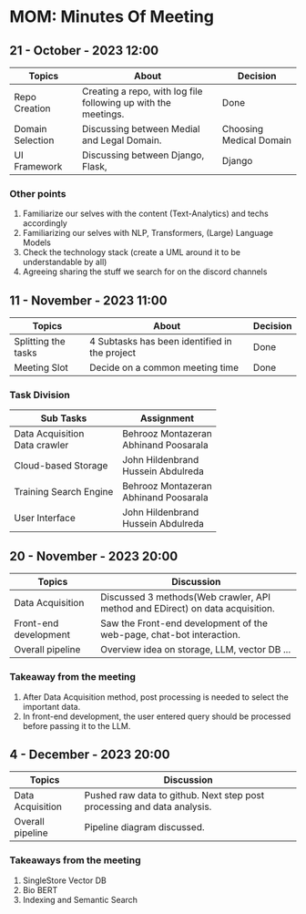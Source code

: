 # MOM: Minutes Of Meeting

## 21 - October - 2023 12:00
| Topics           | About                                                          | Decision                |
|------------------|----------------------------------------------------------------|-------------------------|
| Repo Creation    | Creating a repo, with log file following up with the meetings. | Done                    |
| Domain Selection | Discussing between Medial and Legal Domain.                    | Choosing Medical Domain |
| UI Framework     | Discussing between Django, Flask,                              | Django                  |

### Other points
1. Familiarize our selves with the content (Text-Analytics) and techs accordingly
2. Familiarizing our selves with NLP, Transformers, (Large) Language Models
3. Check the technology stack (create a UML around it to be understandable by all)
4. Agreeing sharing the stuff we search for on the discord channels

## 11 - November - 2023 11:00
| Topics              | About                                         | Decision |
|---------------------|-----------------------------------------------|----------|
| Splitting the tasks | 4 Subtasks has been identified in the project | Done     |
| Meeting Slot        | Decide on a common meeting time               | Done     |

### Task Division
| Sub Tasks                         | Assignment                                |
|-----------------------------------|-------------------------------------------|
| Data Acquisition<br/>Data crawler | Behrooz Montazeran<br/>Abhinand Poosarala |
| Cloud-based Storage               | John Hildenbrand<br/>Hussein Abdulreda    |
| Training Search Engine            | Behrooz Montazeran<br/>Abhinand Poosarala |
| User Interface                    | John Hildenbrand<br/>Hussein Abdulreda    |

## 20 - November - 2023 20:00
| Topics                | Discussion                                                                    | 
|-----------------------|-------------------------------------------------------------------------------|
| Data Acquisition      | Discussed 3 methods(Web crawler, API method and EDirect) on data acquisition. |
| Front-end development | Saw the Front-end development of the web-page, chat-bot interaction.          |
| Overall pipeline      | Overview idea on storage, LLM, vector DB ...                                  |

### Takeaway from the meeting
1. After Data Acquisition method, post processing is needed to select the important data.
2. In front-end development, the user entered query should be processed before passing it to the LLM.

## 4 - December - 2023 20:00
| Topics                | Discussion                                                              | 
|-----------------------|-------------------------------------------------------------------------|
| Data Acquisition      | Pushed raw data to github. Next step post processing and data analysis. |
| Overall pipeline      | Pipeline diagram discussed.                                             |

### Takeaways from the meeting
1. SingleStore Vector DB
2. Bio BERT
3. Indexing and Semantic Search